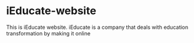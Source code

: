 # iEducate-website
This is iEducate website. iEducate is a company that deals with education transformation by making it online
